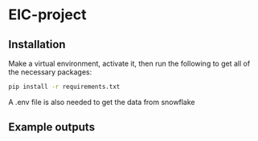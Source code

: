 # EIC-project

## Installation 

Make a virtual environment, activate it, then run the following to get all of the necessary packages:

```bash 
pip install -r requirements.txt
```

A .env file is also needed to get the data from snowflake

## Example outputs
